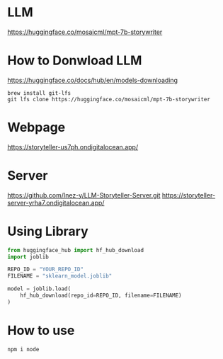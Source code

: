 # LLM
https://huggingface.co/mosaicml/mpt-7b-storywriter

# How to Donwload LLM
https://huggingface.co/docs/hub/en/models-downloading
```
brew install git-lfs
git lfs clone https://huggingface.co/mosaicml/mpt-7b-storywriter
```

# Webpage
https://storyteller-us7ph.ondigitalocean.app/

# Server
https://github.com/Inez-y/LLM-Storyteller-Server.git
https://storyteller-server-yrha7.ondigitalocean.app/


# Using Library
```python
from huggingface_hub import hf_hub_download
import joblib

REPO_ID = "YOUR_REPO_ID"
FILENAME = "sklearn_model.joblib"

model = joblib.load(
    hf_hub_download(repo_id=REPO_ID, filename=FILENAME)
)
```

# How to use 
`npm i node`